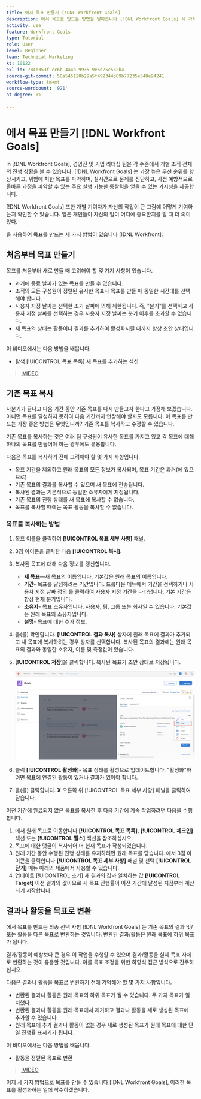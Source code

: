 ```yaml
---
title: 에서 목표 만들기 [!DNL Workfront Goals]
description: 에서 목표를 만드는 방법을 알아봅니다 [!DNL Workfront Goals] 세 가지 다른 옵션 사용.
activity: use
feature: Workfront Goals
type: Tutorial
role: User
level: Beginner
team: Technical Marketing
kt: 10122
exl-id: 784b353f-cc6b-4a4b-9935-9e5d25c532b4
source-git-commit: 58a545120b29a5f492344b89b77235e548e94241
workflow-type: tm+mt
source-wordcount: '921'
ht-degree: 0%

---
```


# 에서 목표 만들기 [!DNL Workfront Goals]

in [!DNL Workfront Goals], 경영진 및 기업 리더십 팀은 각 수준에서 개별 조직 전체의 진행 상황을 볼 수 있습니다. [!DNL Workfront Goals] 는 가장 높은 우선 순위를 향상시키고, 위험에 처한 목표를 파악하며, 실시간으로 문제를 진단하고, 사전 예방적으로 올바른 과정을 파악할 수 있는 주요 실행 가능한 통찰력을 얻을 수 있는 가시성을 제공합니다.

[!DNL Workfront Goals] 또한 개별 기여자가 자신의 작업이 큰 그림에 어떻게 기여하는지 확인할 수 있습니다. 일은 개인들이 자신의 일이 어디에 중요한지를 알 때 더 의미 있다.

을 사용하여 목표를 만드는 세 가지 방법이 있습니다 [!DNL Workfront]:

## 처음부터 목표 만들기

목표를 처음부터 새로 만들 때 고려해야 할 몇 가지 사항이 있습니다.

* 과거에 종료 날짜가 있는 목표를 만들 수 없습니다.
* 조직의 모든 구성원이 정렬된 유사한 목표나 목표를 만들 때 동일한 시간대를 선택해야 합니다.
* 사용자 지정 날짜는 선택한 초기 날짜에 의해 제한됩니다. 즉, &quot;분기&quot;를 선택하고 사용자 지정 날짜를 선택하는 경우 사용자 지정 날짜는 분기 이후를 초과할 수 없습니다.
* 새 목표의 상태는 활동이나 결과를 추가하여 활성화시킬 때까지 항상 초안 상태입니다.

이 비디오에서는 다음 방법을 배웁니다.

* 탐색 [!UICONTROL 목표 목록] 새 목표를 추가하는 섹션

>[!VIDEO](https://video.tv.adobe.com/v/335191/?quality=12)

## 기존 목표 복사

사분기가 끝나고 다음 기간 동안 기존 목표를 다시 만들고자 한다고 가정해 보겠습니다. 아니면 목표를 달성하지 못하여 다음 기간까지 연장해야 할지도 모릅니다. 이 목표를 만드는 가장 좋은 방법은 무엇입니까? 기존 목표를 복사하고 수정할 수 있습니다.

기존 목표를 복사하는 것은 여러 팀 구성원이 유사한 목표를 가지고 있고 각 목표에 대해 하나의 목표를 만들어야 하는 경우에도 유용합니다.

다음은 목표를 복사하기 전에 고려해야 할 몇 가지 사항입니다.

* 목표 기간을 제외하고 원래 목표의 모든 정보가 복사되며, 목표 기간은 과거(에 있으므로)
* 기존 목표의 결과를 복사할 수 있으며 새 목표에 전송됩니다.
* 복사된 결과는 기본적으로 동일한 소유자에게 지정됩니다.
* 기존 목표의 진행 상태를 새 목표에 복사할 수 없습니다.
* 목표를 복사할 때에는 목표 활동을 복사할 수 없습니다.

### 목표를 복사하는 방법

1. 목표 이름을 클릭하여 **[!UICONTROL 목표 세부 사항]** 패널.
1. 3점 아이콘을 클릭한 다음 **[!UICONTROL 복사]**.
1. 복사된 목표에 대해 다음 정보를 갱신합니다.
   * **새 목표**—새 목표의 이름입니다. 기본값은 원래 목표의 이름입니다.
   * **기간**- 목표를 달성하려는 기간입니다. 드롭다운 메뉴에서 기간을 선택하거나 사용자 지정 날짜 정의 를 클릭하여 사용자 지정 기간을 나타냅니다. 기본 기간은 항상 현재 분기입니다.
   * **소유자**- 목표 소유자입니다. 사용자, 팀, 그룹 또는 회사일 수 있습니다. 기본값은 원래 목표의 소유자입니다.
   * **설명**- 목표에 대한 추가 정보.

1. 을(를) 확인합니다. **[!UICONTROL 결과 복사]** 상자에 원래 목표에 결과가 추가되고 새 목표에 복사하려는 경우 상자를 선택합니다. 복사된 목표의 결과에는 원래 목표의 결과와 동일한 소유자, 이름 및 측정값이 있습니다.

1. **[!UICONTROL 저장]**&#x200B;을 클릭합니다. 복사된 목표가 초안 상태로 저장됩니다.

   ![의 이미지 [!UICONTROL 목표 세부 사항] 패널 [!DNL Workfront Goals] 사용 [!UICONTROL 복사] 옵션](assets/03-workfront-goals-copy-a-goal.png)

1. 클릭 **[!UICONTROL 활성화]**- 목표 상태를 활성으로 업데이트합니다. &quot;활성화&quot;하려면 목표에 연결된 활동이 있거나 결과가 있어야 합니다.

1. 을(를) 클릭합니다. **X** 오른쪽 위 [!UICONTROL 목표 세부 사항] 패널을 클릭하여 닫습니다.

이전 기간에 완료되지 않은 목표를 복사한 후 다음 기간에 계속 작업하려면 다음을 수행합니다.

1. 에서 원래 목표로 이동합니다 **[!UICONTROL 목표 목록]**, **[!UICONTROL 체크인]** 섹션 또는 **[!UICONTROL 펄스]** 섹션을 참조하십시오.
1. 목표에 대한 댓글이 복사되어 더 현재 목표가 작성되었습니다.
1. 원래 기간 동안 수행된 진행 상태를 유지하려면 원래 목표를 닫습니다. 에서 3점 아이콘을 클릭합니다 **[!UICONTROL 목표 세부 사항]** 패널 및 선택 **[!UICONTROL 닫기]** 메뉴 아래의 제품에서 사용할 수 있습니다.
1. 업데이트 [!UICONTROL 초기] 새 결과의 값과 일치하는 값 **[!UICONTROL Target]** 이전 결과의 값이므로 새 목표 진행률이 이전 기간에 달성된 지점부터 계산되기 시작합니다.

## 결과나 활동을 목표로 변환

에서 목표를 만드는 최종 선택 사항 [!DNL Workfront Goals] 는 기존 목표의 결과 및/또는 활동을 다른 목표로 변환하는 것입니다. 변환된 결과/활동은 원래 목표에 하위 목표가 됩니다.

결과/활동이 예상보다 큰 경우 이 작업을 수행할 수 있으며 결과/활동을 실제 목표 자체로 변환하는 것이 유용할 것입니다. 이를 목표 조정을 위한 하향식 접근 방식으로 간주하십시오.

다음은 결과나 활동을 목표로 변환하기 전에 기억해야 할 몇 가지 사항입니다.

* 변환된 결과나 활동은 원래 목표의 하위 목표가 될 수 있습니다. 두 가지 목표가 일치했다.
* 변환된 결과나 활동을 원래 목표에서 제거하고 결과나 활동을 새로 생성된 목표에 추가할 수 있습니다.
* 원래 목표에 추가 결과나 활동이 없는 경우 새로 생성된 목표가 원래 목표에 대한 단일 진행률 표시기가 됩니다.

이 비디오에서는 다음 방법을 배웁니다.

* 활동을 정렬된 목표로 변환

>[!VIDEO](https://video.tv.adobe.com/v/335192/?quality=12)

이제 세 가지 방법으로 목표를 만들 수 있습니다 [!DNL Workfront Goals], 이러한 목표를 활성화하는 일에 착수하겠습니다.
